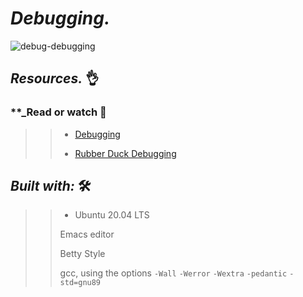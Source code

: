 # **_Debugging._**

![debug-debugging](https://user-images.githubusercontent.com/85587286/160736112-8e488e41-31ec-4a96-84a3-c6c02b1ec66a.gif)


## **_Resources._** 👌

### **_Read or watch  📑

>> * [Debugging](https://intranet.hbtn.io/rltoken/iADtJa-KkjYI56m-cQyWIw)
>> 
>> * [Rubber Duck Debugging](https://intranet.hbtn.io/rltoken/sS_CVV32moC3tyEImNCvig)

## **_Built with:_** 🛠️


>> * Ubuntu 20.04 LTS
>> 
>> Emacs editor
>> 
>> Betty Style
>> 
>> gcc, using the options `-Wall` `-Werror` `-Wextra` `-pedantic` `-std=gnu89`

